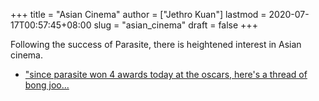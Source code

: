 +++
title = "Asian Cinema"
author = ["Jethro Kuan"]
lastmod = 2020-07-17T00:57:45+08:00
slug = "asian_cinema"
draft = false
+++

Following the success of Parasite, there is heightened interest in
Asian cinema.

- ["since parasite won 4 awards today at the oscars, here's a thread of bong joo...](https://twitter.com/MillennialOfMNL/status/1226731333591846916?s=20)
